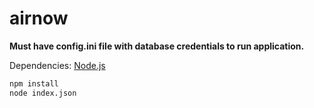 # airnow

**Must have config.ini file with database credentials to run application.**

Dependencies: [Node.js](https://nodejs.org/en/download)

```bash
npm install
node index.json
```
